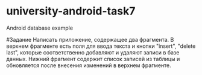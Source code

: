 university-android-task7
========================

Android database example

#Задание
Написать приложение, содержащее два фрагмента. В верхнем фрагменте есть поля для ввода текста и кнопки "insert", "delete last", которые соответственно добавляют и удаляют записи в базе данных. Нижний фрагмент содержит список записей из таблицы и обновляется после внесения изменений в верхнем фрагменте.
